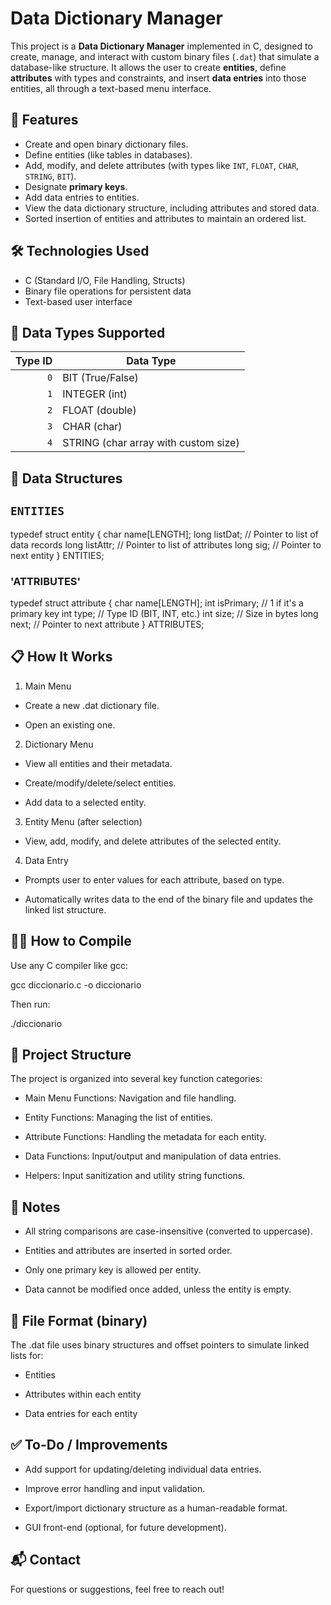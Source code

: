 # Data Dictionary Manager

This project is a **Data Dictionary Manager** implemented in C, designed to create, manage, and interact with custom binary files (`.dat`) that simulate a database-like structure. It allows the user to create **entities**, define **attributes** with types and constraints, and insert **data entries** into those entities, all through a text-based menu interface.

## 📁 Features

- Create and open binary dictionary files.
- Define entities (like tables in databases).
- Add, modify, and delete attributes (with types like `INT`, `FLOAT`, `CHAR`, `STRING`, `BIT`).
- Designate **primary keys**.
- Add data entries to entities.
- View the data dictionary structure, including attributes and stored data.
- Sorted insertion of entities and attributes to maintain an ordered list.

## 🛠️ Technologies Used

- C (Standard I/O, File Handling, Structs)
- Binary file operations for persistent data
- Text-based user interface

## 📌 Data Types Supported

| Type ID | Data Type |
|--------:|-----------|
|   `0`   | BIT (True/False) |
|   `1`   | INTEGER (int) |
|   `2`   | FLOAT (double) |
|   `3`   | CHAR (char) |
|   `4`   | STRING (char array with custom size) |

## 🧱 Data Structures

## `ENTITIES`

typedef struct entity {
    char name[LENGTH];
    long listDat;   // Pointer to list of data records
    long listAttr;  // Pointer to list of attributes
    long sig;       // Pointer to next entity
} ENTITIES;

### 'ATTRIBUTES'

typedef struct attribute {
    char name[LENGTH];
    int isPrimary;  // 1 if it's a primary key
    int type;       // Type ID (BIT, INT, etc.)
    int size;       // Size in bytes
    long next;      // Pointer to next attribute
} ATTRIBUTES;

## 📋 How It Works
1. Main Menu

- Create a new .dat dictionary file.

- Open an existing one.

2. Dictionary Menu

- View all entities and their metadata.

- Create/modify/delete/select entities.

- Add data to a selected entity.

3. Entity Menu (after selection)

- View, add, modify, and delete attributes of the selected entity.

4. Data Entry

- Prompts user to enter values for each attribute, based on type.

- Automatically writes data to the end of the binary file and updates the linked list structure.

## 🧑‍💻 How to Compile
Use any C compiler like gcc:

gcc diccionario.c -o diccionario

Then run:

./diccionario
## 🧩 Project Structure
The project is organized into several key function categories:

- Main Menu Functions: Navigation and file handling.

- Entity Functions: Managing the list of entities.

- Attribute Functions: Handling the metadata for each entity.

- Data Functions: Input/output and manipulation of data entries.

- Helpers: Input sanitization and utility string functions.

## 📎 Notes
- All string comparisons are case-insensitive (converted to uppercase).

- Entities and attributes are inserted in sorted order.

- Only one primary key is allowed per entity.

- Data cannot be modified once added, unless the entity is empty.

## 📄 File Format (binary)
The .dat file uses binary structures and offset pointers to simulate linked lists for:

- Entities

- Attributes within each entity

- Data entries for each entity

## ✅ To-Do / Improvements
- Add support for updating/deleting individual data entries.

- Improve error handling and input validation.

- Export/import dictionary structure as a human-readable format.

- GUI front-end (optional, for future development).

## 📬 Contact
For questions or suggestions, feel free to reach out!
